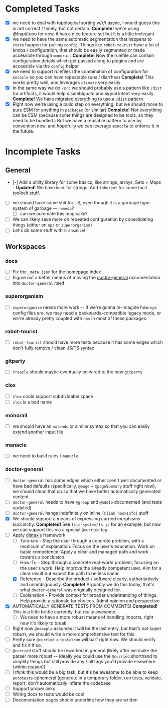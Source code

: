 # Completed Tasks

 - [x] we need to deal with topological sorting w/r/t async, I would guess this is not correct / timely, but not certain. **Complete!** we're using @hapi/topo for now, it has a nice feature set but it is a little inelegant
 - [x] we need to have the same automatic segmentation that happens to `state` happen for pulling `config`. Things like `robot-tourist` have a lot of knobs / configuration, that should be easily segmented or made accessible through `monorail` **Complete!** Now the rulefile can contain configuration details which get passed along to plugins and are accessible via the `config` helper
 - [x] we need to support rulefiles (the combination of configuration for `monocle` so you can have repeatable runs / diarrhea) **Complete!** This works pretty well, and leverages `climate` very easily
 - [x] In the same way we do `/src` we should probably use a pattern like `/dist` for artifacts, it would help disambiguate and signal intent very easily. **Complete!** We have migrated everything to use a `/dist` pattern
 - [x] Right now we're using a build step on everything, but we should move to pure ESM for anything in `packages` (or similar) **Complete!** Not everything can be ESM (because some things are designed to be tools, so they need to be bundled.) But we have a reusable pattern to use by convention now, and hopefully we can leverage `monocle` to enforce it in the future.

# Incomplete Tasks

## General

 - [-] Add a utility library for some basics, like strings, arrays, Sets + Maps - **Updated!** We have `knot` for strings. And `inherent` for some tacit toolbelt stuff.
 - [ ] we should have some shit for TS, even though it is a garbage type system of garbage -- `remeda`?
   - [ ] can we automate this magically?
 - [ ] We can likely save more on repeated configuration by consolidating things (either on `nps` or `superorganism`)
 - [ ] Let's do some stuff with `transduce`!

## Workspaces

### docs

 - [ ] Fix the `_meta.json` for the homepage Index
 - [ ] Figure out a better means of moving the [doctor-general](https://brekk.github.io/monoculture/doctor-general/) documentation into `doctor-general` itself

### superorganism

 - [ ] `superorganism` needs more work -- if we're gonna re-imagine how `nps` config files are, we may need a backwards-compatible legacy mode, or we're already pretty coupled with `nps` in most of these packages.

### robot-tourist

 - [ ] `robot-tourist` should have more tests because it has some edges which don't fully remove / clean JS/TS syntax

### gitparty

 - [ ] `treacle` should maybe eventually be wired to the new `gitparty`

### clox

 - [ ] `clox` could support subdividable space
 - [ ] `clox` is a bad name

### monorail

 - [ ] we should have an `extends` or similar syntax so that you can easily extend another input file

### manacle

 - [ ] we need to build rules / `manacle`

### doctor-general

 - [ ] `doctor-general` has some edges which either aren't well documented or have bad defaults (specifically, `@page` + `@pageSummary` stuff right now), we should clean that up so that we have better automatically generated content
 - [ ] `doctor-general` needs to have `@group` and `@addTo` documented (and tests updated)
 - [ ] `doctor-general` hangs indefinitely on inline `{@link hookInfo}` stuff
 - [x] We should support a means of expressing curried morphisms succinctly. **Completed!** See `file-system/fs.js` for an example, but now we can support this via a special `@curried` tag.
 - [ ] Apply [diátaxis](https://diataxis.fr/) framework
   - [ ] Tutorials - Step the user through a concrete problem, with a modicum of explanation. Focus on the user's education. Work on basic competence. Apply a clear and managed path and work towards a conclusion.
   - [ ] How-To - Step through a concrete real-world problem, focusing on the user's work. Help improve the already competent user. Aim for a clear result but expect the path to be less linear.
   - [x] Reference - Describe the product / software clearly, authoritatively and unambiguously. **Complete!** Arguably we do this today, that's what `doctor-general` was originally designed for.
   - [ ] Explanation - Provide context for broader understanding of things. Help provide a rationale for choices. Admit opinion and perspective.
 - [x] AUTOMATICALLY GENERATE TESTS FROM COMMENTS! **Completed!** This is a little brittle currently, but really awesome.
   - [ ] We need to have a more robust means of handling imports, right now it's likely to break
 - [ ] Right now `@example` assumes it will be the last entry, but that's not super robust, we should write a more comprehensive test for this
 - [ ] Pretty sure `@curried` + `test=true` will barf right now. We should verify and fix it if so.
 - [ ] `@curried` stuff should be reworked in general (likely after we make the parser more robust -- Ideally you could use the `@curried` shorthand to simplify things but still provide any / all tags you'd provide elsewhere (within reason))
 - [ ] I _think_ this would be a big task, but it's be awesome to be able to keep `autotests` ephemeral (generate in a temporary folder, run tests, validate, report, don't automatically inflate the codebase
 - [ ] Support proper links
 - [ ] Wiring docs to tests would be cool
 - [ ] Documentation pages should underline how they are written
